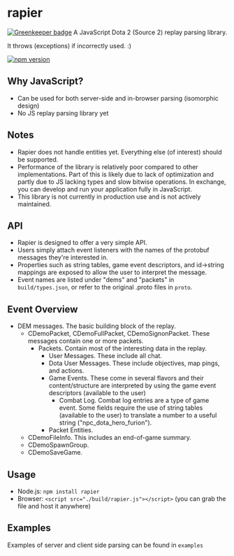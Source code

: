 # rapier

[![Greenkeeper badge](https://badges.greenkeeper.io/odota/rapier.svg)](https://greenkeeper.io/)
A JavaScript Dota 2 (Source 2) replay parsing library.

It throws (exceptions) if incorrectly used. :)

[![npm version](https://badge.fury.io/js/rapier.svg)](http://badge.fury.io/js/rapier)

Why JavaScript?
----
* Can be used for both server-side and in-browser parsing (isomorphic design)
* No JS replay parsing library yet

Notes
----
* Rapier does not handle entities yet.  Everything else (of interest) should be supported.
* Performance of the library is relatively poor compared to other implementations.  Part of this is likely due to lack of optimization and partly due to JS lacking types and slow bitwise operations.  In exchange, you can develop and run your application fully in JavaScript.
* This library is not currently in production use and is not actively maintained.

API
----
* Rapier is designed to offer a very simple API.
* Users simply attach event listeners with the names of the protobuf messages they're interested in.
* Properties such as string tables, game event descriptors, and id->string mappings are exposed to allow the user to interpret the message.
* Event names are listed under "dems" and "packets" in `build/types.json`, or refer to the original .proto files in `proto`.

Event Overview
----
* DEM messages.  The basic building block of the replay.
    * CDemoPacket, CDemoFullPacket, CDemoSignonPacket.  These messages contain one or more packets.
        * Packets.  Contain most of the interesting data in the replay.  
            * User Messages.  These include all chat.
            * Dota User Messages.  These include objectives, map pings, and actions.
            * Game Events.  These come in several flavors and their content/structure are interpreted by using the game event descriptors (available to the user)
                * Combat Log.  Combat log entries are a type of game event.  Some fields require the use of string tables (available to the user) to translate a number to a useful string ("npc_dota_hero_furion").
            * Packet Entities.
    * CDemoFileInfo.  This includes an end-of-game summary.
    * CDemoSpawnGroup.
    * CDemoSaveGame.

Usage
----
* Node.js: `npm install rapier`
* Browser: `<script src="./build/rapier.js"></script>` (you can grab the file and host it anywhere)

Examples
----
Examples of server and client side parsing can be found in `examples`
